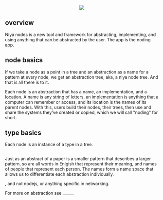 <p align=center>
</br>
<img src="https://github.com/johans-work/niyanodes/assets/108384802/8db06b17-19a3-4a30-b5ac-0ebb34114648">
</br>
</p>

## overview

Niya nodes is a new tool and framework for abstracting, implementing, and using anything that can be abstracted by the user. The app is the noding app.

## node basics

If we take a node as a point in a tree and an abstraction as a name for a pattern at every node, we get an abstraction tree, aka, a niya node tree. And that is all there is to it. 

Each node is an abstraction that has a name, an implementation, and a location. A name is any string of letters, an implementation is anything that a computer can remember or access, and its location is the names of its parent nodes. With this, users build their nodes, their trees, then use and share the systems they've created or copied, which we will call "noding" for short.
  
## type basics

Each node is an instance of a type in a tree. 



##

Just as an abstract of a paper is a smaller pattern that describes a larger pattern, so are all words in Enlgish that represent their meaning, and names of people that represent each person. The names form a name space that allows us to differentiate each abstraction individually.


, and not nodejs, or anything specific in networking.

For more on abstraction see _____.






